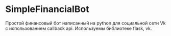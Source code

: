 # SimpleFinancialBot

Простой финансовый бот написанный на python для социальной сети Vk с использованием callback api.
Используемы библиотеке flask, vk.
